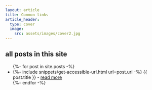 ```yaml
---
layout: article
title: Common links
article_header: 
  type: cover
  image:
    src: assets/images/cover2.jpg
---
```


<h2>all posts in this site</h2>

<ul>
{%- for post in site.posts -%}
  <li>
    {%- include snippets/get-accessible-url.html url=post.url -%}
    <span>{{ post.title }}</span> - <a href="{{ __return }}">read more</a>
  </li>
{%- endfor -%}
</ul>